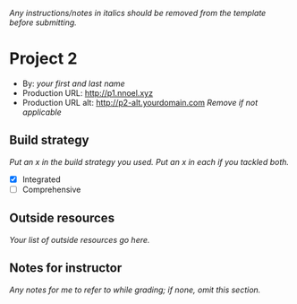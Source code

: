 *Any instructions/notes in italics should be removed from the template before submitting.* 

# Project 2
+ By: *your first and last name*
+ Production URL: <http://p1.nnoel.xyz>
+ Production URL alt: <http://p2-alt.yourdomain.com> *Remove if not applicable*

## Build strategy
*Put an x in the build strategy you used. Put an x in each if you tackled both.*
+ [X] Integrated
+ [ ] Comprehensive

## Outside resources
*Your list of outside resources go here.*

## Notes for instructor
*Any notes for me to refer to while grading; if none, omit this section.*